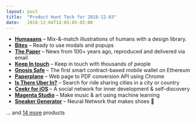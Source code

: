 ```yaml
---
layout: post
title:  "Product Hunt Tech for 2018-12-03"
date:   2018-12-04T14:05:05-05:00
---
```


* **[Humaaans](https://www.producthunt.com/posts/humaaans?utm_campaign=producthunt-api&utm_medium=api&utm_source=Application%3A+Daily+Digest+RSS+%28ID%3A+3202%29)** – Mix-&-match illustrations of humans with a design library.
* **[Bites](https://www.producthunt.com/posts/bites?utm_campaign=producthunt-api&utm_medium=api&utm_source=Application%3A+Daily+Digest+RSS+%28ID%3A+3202%29)** – Ready to use modals and popups
* **[The Paper](https://www.producthunt.com/posts/the-paper?utm_campaign=producthunt-api&utm_medium=api&utm_source=Application%3A+Daily+Digest+RSS+%28ID%3A+3202%29)** – News from 100+ years ago, reproduced and delivered via email
* **[Keep In touch](https://www.producthunt.com/posts/keep-in-touch?utm_campaign=producthunt-api&utm_medium=api&utm_source=Application%3A+Daily+Digest+RSS+%28ID%3A+3202%29)** – Keep in touch with thousands of people
* **[Gnosis Safe](https://www.producthunt.com/posts/gnosis-safe?utm_campaign=producthunt-api&utm_medium=api&utm_source=Application%3A+Daily+Digest+RSS+%28ID%3A+3202%29)** – The first smart contract-based mobile wallet on Ethereum
* **[Paperplane](https://www.producthunt.com/posts/paperplane-4?utm_campaign=producthunt-api&utm_medium=api&utm_source=Application%3A+Daily+Digest+RSS+%28ID%3A+3202%29)** – Web page to PDF conversion API using Chrome
* **[Is There Uber In?](https://www.producthunt.com/posts/is-there-uber-in?utm_campaign=producthunt-api&utm_medium=api&utm_source=Application%3A+Daily+Digest+RSS+%28ID%3A+3202%29)** – Search for ride sharing cities in a city or country
* **[Ceekr for iOS](https://www.producthunt.com/posts/ceekr-for-ios?utm_campaign=producthunt-api&utm_medium=api&utm_source=Application%3A+Daily+Digest+RSS+%28ID%3A+3202%29)** – A social network for inner development & self-discovery
* **[Magenta Studio](https://www.producthunt.com/posts/magenta-studio?utm_campaign=producthunt-api&utm_medium=api&utm_source=Application%3A+Daily+Digest+RSS+%28ID%3A+3202%29)** – Make music & art using machine learning
* **[Sneaker Generator](https://www.producthunt.com/posts/sneaker-generator?utm_campaign=producthunt-api&utm_medium=api&utm_source=Application%3A+Daily+Digest+RSS+%28ID%3A+3202%29)** – Neural Network that makes shoes 👟

… and [14 more](https://www.producthunt.com/tech) products